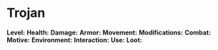 # Trojan

**Level:**
**Health:**
**Damage:**
**Armor:**
**Movement:**
**Modifications:**
**Combat:**
**Motive:**
**Environment:**
**Interaction:**
**Use:**
**Loot:**